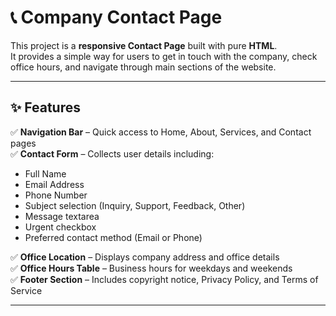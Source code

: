 # 📞 Company Contact Page

This project is a **responsive Contact Page** built with pure **HTML**.  
It provides a simple way for users to get in touch with the company, check office hours, and navigate through main sections of the website.

---

## ✨ Features

✅ **Navigation Bar** – Quick access to Home, About, Services, and Contact pages  
✅ **Contact Form** – Collects user details including:
- Full Name  
- Email Address  
- Phone Number  
- Subject selection (Inquiry, Support, Feedback, Other)  
- Message textarea  
- Urgent checkbox  
- Preferred contact method (Email or Phone)  

✅ **Office Location** – Displays company address and office details  
✅ **Office Hours Table** – Business hours for weekdays and weekends  
✅ **Footer Section** – Includes copyright notice, Privacy Policy, and Terms of Service

---

